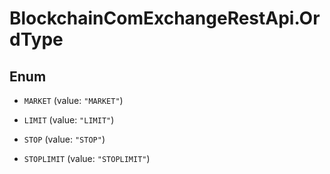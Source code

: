 # BlockchainComExchangeRestApi.OrdType

## Enum


* `MARKET` (value: `"MARKET"`)

* `LIMIT` (value: `"LIMIT"`)

* `STOP` (value: `"STOP"`)

* `STOPLIMIT` (value: `"STOPLIMIT"`)


